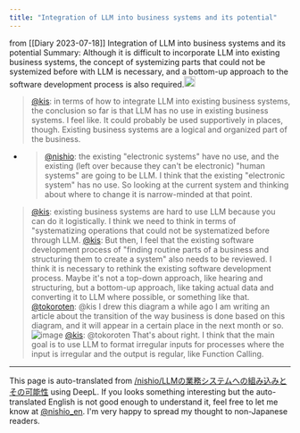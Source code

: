 ```yaml
---
title: "Integration of LLM into business systems and its potential"
---
```


from  [[Diary 2023-07-18]]
Integration of LLM into business systems and its potential
Summary: Although it is difficult to incorporate LLM into existing business systems, the concept of systemizing parts that could not be systemized before with LLM is necessary, and a bottom-up approach to the software development process is also required.<img src='https://scrapbox.io/api/pages/nishio-en/gpt/icon' alt='gpt.icon' height="19.5"/>

> [@kis](https://twitter.com/kis/status/1681137565389426689?s=20): in terms of how to integrate LLM into existing business systems, the conclusion so far is that LLM has no use in existing business systems. I feel like. It could probably be used supportively in places, though.
> Existing business systems are a logical and organized part of the business.
- > [@nishio](https://twitter.com/nishio/status/1681138348021420032?s=20): the existing "electronic systems" have no use, and the existing (left over because they can't be electronic) "human systems" are going to be LLM. I think that the existing "electronic system" has no use. So looking at the current system and thinking about where to change it is narrow-minded at that point.
> [@kis](https://twitter.com/kis/status/1681138083327246336?s=20): existing business systems are hard to use LLM because you can do it logistically.
> I think we need to think in terms of "systematizing operations that could not be systematized before through LLM.
> [@kis](https://twitter.com/kis/status/1681143096485236737?s=20): But then, I feel that the existing software development process of "finding routine parts of a business and structuring them to create a system" also needs to be reviewed. I think it is necessary to rethink the existing software development process.
> Maybe it's not a top-down approach, like hearing and structuring, but a bottom-up approach, like taking actual data and converting it to LLM where possible, or something like that.
> [@tokoroten](https://twitter.com/tokoroten/status/1681144379111768064?s=20): @kis I drew this diagram a while ago
> I am writing an article about the transition of the way business is done based on this diagram, and it will appear in a certain place in the next month or so.
>  ![image](https://gyazo.com/54ccb9057dfb3f547894d1ffefa4b3b1/thumb/1000)
> [@kis](https://twitter.com/kis/status/1681145944249892866?s=20): @tokoroten That's about right. I think that the main goal is to use LLM to format irregular inputs for processes where the input is irregular and the output is regular, like Function Calling.


---
This page is auto-translated from [/nishio/LLMの業務システムへの組み込みとその可能性](https://scrapbox.io/nishio/LLMの業務システムへの組み込みとその可能性) using DeepL. If you looks something interesting but the auto-translated English is not good enough to understand it, feel free to let me know at [@nishio_en](https://twitter.com/nishio_en). I'm very happy to spread my thought to non-Japanese readers.